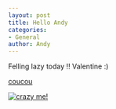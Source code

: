 ```yaml
---
layout: post
title: Hello Andy
categories:
- General
author: Andy
---
```


Felling lazy today !!
Valentine :) 

[coucou](https://docs.oracle.com/javase/7/docs/api/java/net/URL.html)


[![crazy me!](https://image.shutterstock.com/image-photo/mountains-during-sunset-beautiful-natural-260nw-407021107.jpg)](https://www.google.com/search?q=outils+image&client=ubuntu&hs=yfJ&channel=fs&source=lnms&tbm=isch&sa=X&ved=2ahUKEwis7sKOk9HnAhUFWBoKHSpqBHAQ_AUoAXoECAwQAw&biw=1853&bih=951)

